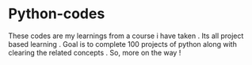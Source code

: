# Python-codes
These codes are my learnings from a course i have taken . Its all project based learning . Goal is to complete 100 projects of python along with clearing the related concepts . So, more on the way !
